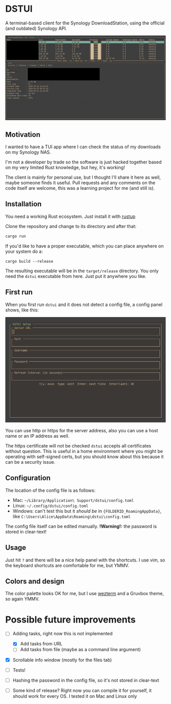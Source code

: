 # DSTUI

A terminal-based client for the Synology DownloadStation, using the official (and outdated) Synology API.

![dstui screenshot](screenshots/dstui_main.png)

## Motivation
I wanted to have a TUI app where I can check the status of my downloads on my Synology NAS.

I'm not a developer by trade so the software is just hacked together based on my very limited Rust knowledge, but hey, it's working!

The client is mainly for personal use, but I thought I'll share it here as well, maybe someone finds it useful. Pull requests and any comments on the code itself are welcome, this was a learning project for me (and still is).

## Installation
You need a working Rust ecosystem. Just install it with [rustup](https://rustup.rs/)

Clone the repository and change to its directory and after that:
```bash
cargo run
```

If you'd like to have a proper executable, which you can place anywhere on your system do a:
```
cargo build --release
```

The resulting executable will be in the `target/release` directory. You only need the `dstui` executable from here. Just put it anywhere you like.

## First run
When you first run `dstui` and it does not detect a config file, a config panel shows, like this:

![dstui config screenshot](screenshots/dstui_config.png)

You can use http or https for the server address, also you can use a host name or an IP address as well.

The https certificate will not be checked `dstui` accepts all certificates without question. This is useful in a home environment where you might be operating with self-signed certs, but you should know about this because it can be a security issue.

## Configuration
The location of the config file is as follows:
  - Mac: `~/Library/Application\ Support/dstui/config.toml`
  - Linux: `~/.config/dstui/config.toml`
  - Windows: can't test this but it *should be* in `{FOLDERID_RoamingAppData}`, like `C:\Users\Alice\AppData\Roaming\dstui\config.toml`

The config file itself can be edited manually. **!Warning!:** the password is stored in clear-text!

## Usage
Just hit `?` and there will be a nice help panel with the shortcuts. I use vim, so the keyboard shortcuts are comfortable for me, but YMMV.

## Colors and design
The color palette looks OK for me, but I use [wezterm](https://wezterm.org/) and a Gruvbox theme, so again YMMV.

# Possible future improvements
- [ ] Adding tasks, right now this is not implemented
  - [x] Add tasks from URL
  - [ ] Add tasks from file (maybe as a command line argument)
- [x] Scrollable info window (mostly for the files tab)
- [ ] Tests!
- [ ] Hashing the password in the config file, so it's not stored in clear-text
- [ ] Some kind of release? Right now you can compile it for yourself, it should work for every OS. I tested it on Mac and Linux only

